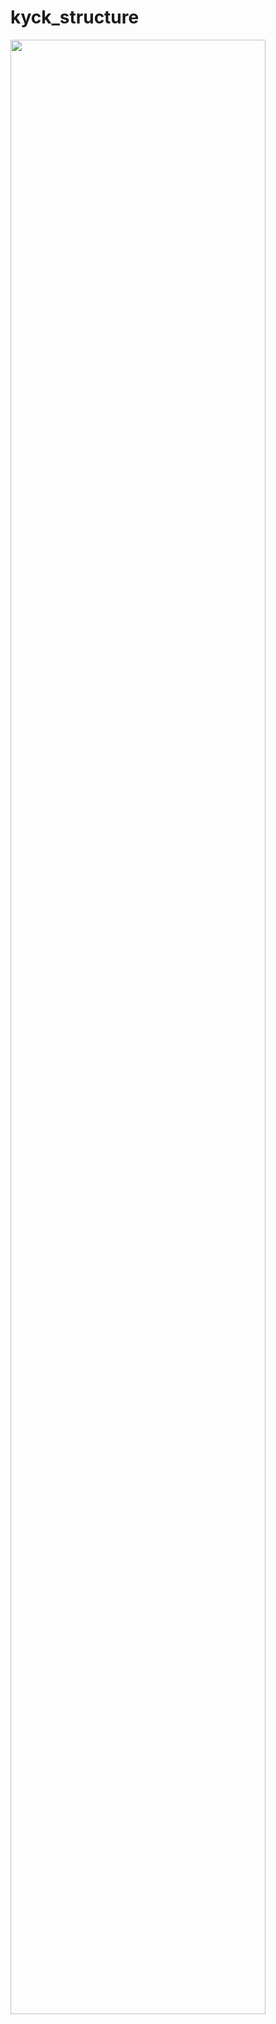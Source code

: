 # kyck_structure

<img src="https://user-images.githubusercontent.com/61036148/87270242-85999080-c50a-11ea-9f2f-43cba5d1af43.png" width="90%"></img>
